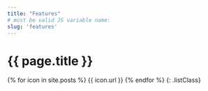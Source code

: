 ```yaml
---
title: "Features"
# must be valid JS variable name:
slug: 'features'
---
```

# {{ page.title }}

{% for icon in site.posts %}
  {{ icon.url }}
{% endfor %}
{: .listClass}

